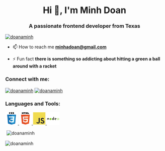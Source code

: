<h1 align="center">Hi 👋, I'm Minh Doan</h1>
<h3 align="center">A passionate frontend developer from Texas</h3>

<p align="left"> <a href="https://twitter.com/doanaminh" target="blank"><img src="https://img.shields.io/twitter/follow/doanaminh?logo=twitter&style=for-the-badge" alt="doanaminh" /></a> </p>

- 📫 How to reach me **minhadoan@gmail.com**

- ⚡ Fun fact **there is something so addicting about hitting a green a ball around with a racket**

<h3 align="left">Connect with me:</h3>
<p align="left">
<a href="https://twitter.com/doanaminh" target="blank"><img align="center" src="https://raw.githubusercontent.com/rahuldkjain/github-profile-readme-generator/master/src/images/icons/Social/twitter.svg" alt="doanaminh" height="30" width="40" /></a>
<a href="https://linkedin.com/in/doanaminh" target="blank"><img align="center" src="https://raw.githubusercontent.com/rahuldkjain/github-profile-readme-generator/master/src/images/icons/Social/linked-in-alt.svg" alt="doanaminh" height="30" width="40" /></a>
</p>

<h3 align="left">Languages and Tools:</h3>
<p align="left"> <a href="https://www.w3schools.com/css/" target="_blank" rel="noreferrer"> <img src="https://raw.githubusercontent.com/devicons/devicon/master/icons/css3/css3-original-wordmark.svg" alt="css3" width="40" height="40"/> </a> <a href="https://www.w3.org/html/" target="_blank" rel="noreferrer"> <img src="https://raw.githubusercontent.com/devicons/devicon/master/icons/html5/html5-original-wordmark.svg" alt="html5" width="40" height="40"/> </a> <a href="https://developer.mozilla.org/en-US/docs/Web/JavaScript" target="_blank" rel="noreferrer"> <img src="https://raw.githubusercontent.com/devicons/devicon/master/icons/javascript/javascript-original.svg" alt="javascript" width="40" height="40"/> </a> <a href="https://nodejs.org" target="_blank" rel="noreferrer"> <img src="https://raw.githubusercontent.com/devicons/devicon/master/icons/nodejs/nodejs-original-wordmark.svg" alt="nodejs" width="40" height="40"/> </a> </p>

<p>&nbsp;<img align="center" src="https://github-readme-stats.vercel.app/api?username=doanaminh&show_icons=true&locale=en" alt="doanaminh" /></p>

<p><img align="center" src="https://github-readme-streak-stats.herokuapp.com/?user=doanaminh&" alt="doanaminh" /></p>
